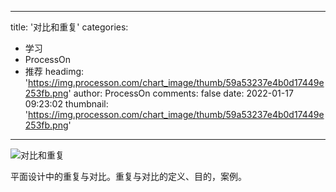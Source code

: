 
---
title: '对比和重复'
categories: 
 - 学习
 - ProcessOn
 - 推荐
headimg: 'https://img.processon.com/chart_image/thumb/59a53237e4b0d17449e253fb.png'
author: ProcessOn
comments: false
date: 2022-01-17 09:23:02
thumbnail: 'https://img.processon.com/chart_image/thumb/59a53237e4b0d17449e253fb.png'
---

<div>   
<img class="thumb" alt="对比和重复" src="https://img.processon.com/chart_image/thumb/59a53237e4b0d17449e253fb.png" referrerpolicy="no-referrer">
<p>平面设计中的重复与对比。重复与对比的定义、目的，案例。</p>  
</div>
            